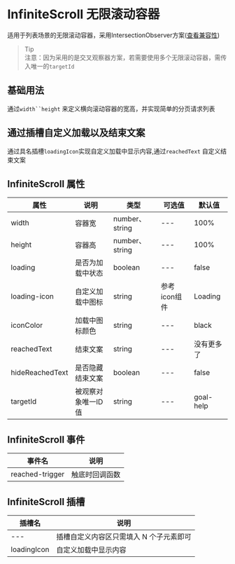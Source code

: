<script setup>
    import baseInfiniteScroll from './components/baseInfiniteScroll.vue'
    import customInfiniteScroll from './components/customInfiniteScroll.vue'
</script>

# InfiniteScroll 无限滚动容器

适用于列表场景的无限滚动容器，采用IntersectionObserver方案([查看兼容性](https://caniuse.com/?search=IntersectionObserver))
> Tip<br>
> 注意：因为采用的是交叉观察器方案，若需要使用多个无限滚动容器，需传入唯一的`targetId`

## 基础用法

通过`width``height` 来定义横向滚动容器的宽高，并实现简单的分页请求列表

<show-code showPath="infinitescroll/components/baseInfiniteScroll">
<baseInfiniteScroll></baseInfiniteScroll>
</show-code>

## 通过插槽自定义加载以及结束文案

通过具名插槽`loadingIcon`实现自定义加载中显示内容,通过`reachedText` 自定义结束文案

<show-code showPath="infinitescroll/components/customInfiniteScroll">
<customInfiniteScroll></customInfiniteScroll>
</show-code>

## InfiniteScroll 属性

| 属性     | 说明     | 类型                        | 可选值 | 默认值       |
| -------- | -------- | --------------------------- | ------ | ------------ |
| width | 容器宽 | number、string | ---    | 100% |
| height | 容器高 | number、string | ---    | 100% |
| loading | 是否为加载中状态 | boolean | ---    | false |
| loading-icon | 自定义加载中图标 | string | 参考icon组件    | Loading |
| iconColor | 加载中图标颜色 | string | ---    | black |
| reachedText | 结束文案 | string | ---    | 没有更多了 |
| hideReachedText | 是否隐藏结束文案 | boolean | ---    | false |
| targetId | 被观察对象唯一ID值 | string | ---    | goal-help |

## InfiniteScroll 事件

| 事件名 | 说明                                    |
| ------ | --------------------------------------- |
| reached-trigger    | 触底时回调函数 |

## InfiniteScroll 插槽

| 插槽名 | 说明                                    |
| ------ | --------------------------------------- |
| ---    | 插槽自定义内容区只需填入 N 个子元素即可 |
| loadingIcon    | 自定义加载中显示内容 |
